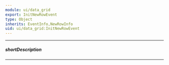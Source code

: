 ```yaml
---
module: ui/data_grid
export: InitNewRowEvent
type: Object
inherits: EventInfo,NewRowInfo
uid: ui/data_grid:InitNewRowEvent
---
```

---
##### shortDescription
<!-- Description goes here -->

---
<!-- Description goes here -->